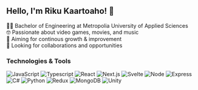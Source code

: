 ## Hello, I'm Riku Kaartoaho! 👋
👨‍🎓 Bachelor of Engineering at Metropolia University of Applied Sciences  
🤓 Passionate about video games, movies, and music  
🌱 Aiming for continous growth & improvement  
👯 Looking for collaborations and opportunities  



<!-- ### Statistics
<a href="https://github.com/anuraghazra/github-readme-stats">
  <img height=200 align="center" src="https://github-readme-stats.vercel.app/api?username=rikudi&theme=radical" />
</a>
<a href="https://github.com/anuraghazra/convoychat">
  <img height=200 align="center" src="https://github-readme-stats.vercel.app/api/top-langs?username=rikudi&theme=radical&hide_progress=true&layout=compact&langs_count=8&card_width=280" />
</a> -->

### Technologies & Tools
![JavaScript](https://img.shields.io/badge/-JavaScript-F7DF1E?style=flat&logo=javascript&logoColor=black)
![Typescript](https://img.shields.io/badge/TypeScript-007ACC?style=flat&logo=typescript&logoColor=white)
![React](https://img.shields.io/badge/React-black?logo=React&style=flat)
![Next.js](https://img.shields.io/badge/next.js-000000?style=flat&logo=nextdotjs&logoColor=white)
![Svelte](https://img.shields.io/badge/Svelte-red)
![Node](https://img.shields.io/badge/Node.js-43853D?style=flat&logo=node.js&logoColor=white)
![Express](https://img.shields.io/badge/Express.js-404D59?style=flat)
![C#](https://img.shields.io/badge/C%23-239120?style=flat&logo=c-sharp&logoColor=white)
![Python](https://img.shields.io/badge/-Python-3776AB?style=flat&logo=python&logoColor=white)
![Redux](https://img.shields.io/badge/Redux-593D88?style=flat&logo=redux&logoColor=white)
![MongoDB](https://img.shields.io/badge/MongoDB-4EA94B?style=flat&logo=mongodb&logoColor=white)
![Unity](https://img.shields.io/badge/Unity-100000?style=flat&logo=unity&logoColor=white)



<!--
**rikudi/rikudi** is a ✨ _special_ ✨ repository because its `README.md` (this file) appears on your GitHub profile.

Here are some ideas to get you started:

- 🔭 I’m currently working on ...
- 🌱 I’m currently learning ...
- 👯 I’m looking to collaborate on ...
- 🤔 I’m looking for help with ...
- 💬 Ask me about ...
- 📫 How to reach me: ...
- 😄 Pronouns: ...
- ⚡ Fun fact: ...
-->
